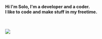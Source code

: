 <div></div>
<b>Hi I'm Solo, I'm a developer and a coder.<b>
<div></div>
<b>I like to code and make stuff in my freetime.</b>

<br></br>
<img src="https://github-readme-stats.vercel.app/api/top-langs/?username=CatgirlsSimp&count_private=true&theme=codeSTACKr&layout=compact">